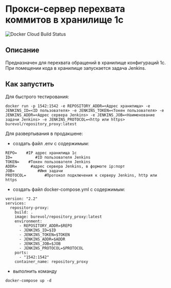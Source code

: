Прокси-сервер перехвата коммитов в хранилище 1с
=============================================

![Docker Cloud Build Status](https://img.shields.io/docker/cloud/build/burevol/repository_proxy)

Описание
---------------
Предназначен для перехвата обращений в хранилище конфигураций 1c. При помещении кода в хранилище запускается задача Jenkins.

Как запустить
---------------------

Для быстрого тестирования:
```
docker run -p 1542:1542 -e REPOSITORY_ADDR=<Адрес хранилища> -e JENKINS_ID=<ID пользователя> -e JENKINS_TOKEN=<Токен пользователя> -e JENKINS_ADDR=<Адрес сервера Jenkins> -e JENKINS_JOB=<Наименование задачи Jenkins> -e JENKINS_PROTOCOL=<http или https> burevol/repository_proxy:latest
```
Для развертывания в продакшене:
* создать файл .env с содержимым:
```
REPO=    #IP адрес хранилища 1с
ID=          #ID пользователя Jenkins
TOKEN=    #Токен пользователя Jenkins
ADDR=      #адрес сервера Jenkins, в формате ip:порт
JOB=          #Имя задачи
PROTOCOL=        #Протокол подключения к серверу Jenkins, http или https
```
* создать файл docker-compose.yml с содержимым:
```
version: "2.2" 
services:
  repository-proxy:
    build: .
    image: burevol/repository_proxy:latest
    environment:
      - REPOSITORY_ADDR=$REPO
      - JENKINS_ID=$ID
      - JENKINS_TOKEN=$TOKEN
      - JENKINS_ADDR=$ADDR
      - JENKINS_JOB=$JOB 
      - JENKINS_PROTOCOL=$PROTOCOL
    ports:
      - "1542:1542"
    container_name: repository_proxy
```

* выполнить команду
```
docker-compose up -d
```




